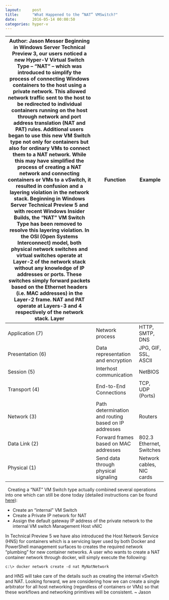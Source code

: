 ```yaml
---
layout:     post
title:      "What Happened to the “NAT” VMSwitch?"
date:       2016-05-14 00:00:50
categories: hyper-v
---
```

**Author: Jason Messer** Beginning in Windows Server Technical Preview 3, our users noticed a new Hyper-V Virtual Switch Type – “NAT” – which was introduced to simplify the process of connecting Windows containers to the host using a private network. This allowed network traffic sent to the host to be redirected to individual containers running on the host through network and port address translation (NAT and PAT) rules. Additional users began to use this new VM Switch type not only for containers but also for ordinary VMs to connect them to a NAT network. While this may have simplified the process of creating a NAT network and connecting containers or VMs to a vSwitch, it resulted in confusion and a layering violation in the network stack. Beginning in Windows Server Technical Preview 5 and with recent Windows Insider Builds, the “NAT” VM Switch Type has been removed to resolve this layering violation. In the OSI (Open Systems Interconnect) model, both physical network switches and virtual switches operate at Layer-2 of the network stack without any knowledge of IP addresses or ports. These switches simply forward packets based on the Ethernet headers (i.e. MAC addresses) in the Layer-2 frame. NAT and PAT operate at Layers-3 and 4 respectively of the network stack.  **Layer** | **Function** | **Example**  
---|---|---  
Application (7) | Network process | HTTP, SMTP, DNS  
Presentation (6) | Data representation and encryption | JPG, GIF, SSL, ASCII  
Session (5) | Interhost communication | NetBIOS  
Transport (4) | End-to-End Connections | TCP, UDP (Ports)  
Network (3) | Path determination and routing based on IP addresses | Routers  
Data Link (2) | Forward frames based on MAC addresses | 802.3 Ethernet, Switches  
Physical (1) | Send data through physical signaling | Network cables, NIC cards  
  Creating a “NAT” VM Switch type actually combined several operations into one which can still be done today (detailed instructions can be found [here](https://msdn.microsoft.com/en-us/virtualization/hyperv_on_windows/user_guide/setup_nat_network)): 

  * Create an “internal” VM Switch
  * Create a Private IP network for NAT
  * Assign the default gateway IP address of the private network to the internal VM switch Management Host vNIC

In Technical Preview 5 we have also introduced the Host Network Service (HNS) for containers which is a servicing layer used by both Docker and PowerShell management surfaces to creates the required network “plumbing” for new container networks. A user who wants to create a NAT container network through docker, will simply execute the following: 
    
    
    c:\> docker network create -d nat MyNatNetwork

and HNS will take care of the details such as creating the internal vSwitch and NAT. Looking forward, we are considering how we can create a single arbitrator for all host networking (regardless of containers or VMs) so that these workflows and networking primitives will be consistent. ~ Jason
